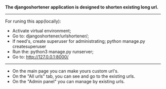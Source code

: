 **The djangoshortener application is designed to shorten existing long url.**
***
For runing this app(locally):
- Activate virtual environment;
- Go to: djangoshortener/urlshortener/;
- If need's, create superuser for administrating;
              python manage.py createsuperuser
- Run the: python3 manage.py runserver;
- Go to: http://127.0.0.1:8000/
***
* On the main page you can make yours custom url's.
* On the "All urls" tab, you can see and go to the existing urls.
* On the "Admin panel" you can manage by existing urls.
